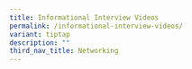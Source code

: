 ```yaml
---
title: Informational Interview Videos
permalink: /informational-interview-videos/
variant: tiptap
description: ""
third_nav_title: Networking
---
```

